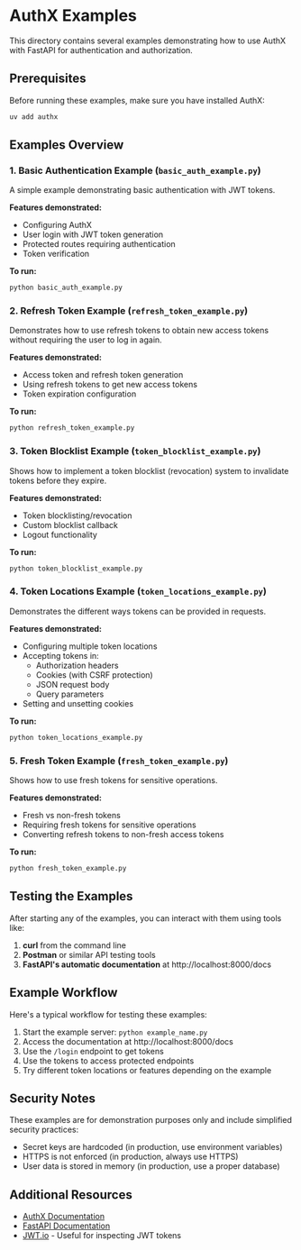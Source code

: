 # AuthX Examples

This directory contains several examples demonstrating how to use AuthX with FastAPI for authentication and authorization.

## Prerequisites

Before running these examples, make sure you have installed AuthX:

```bash
uv add authx
```

## Examples Overview

### 1. Basic Authentication Example (`basic_auth_example.py`)

A simple example demonstrating basic authentication with JWT tokens.

**Features demonstrated:**

- Configuring AuthX
- User login with JWT token generation
- Protected routes requiring authentication
- Token verification

**To run:**

```bash
python basic_auth_example.py
```

### 2. Refresh Token Example (`refresh_token_example.py`)

Demonstrates how to use refresh tokens to obtain new access tokens without requiring the user to log in again.

**Features demonstrated:**

- Access token and refresh token generation
- Using refresh tokens to get new access tokens
- Token expiration configuration

**To run:**

```bash
python refresh_token_example.py
```

### 3. Token Blocklist Example (`token_blocklist_example.py`)

Shows how to implement a token blocklist (revocation) system to invalidate tokens before they expire.

**Features demonstrated:**

- Token blocklisting/revocation
- Custom blocklist callback
- Logout functionality

**To run:**

```bash
python token_blocklist_example.py
```

### 4. Token Locations Example (`token_locations_example.py`)

Demonstrates the different ways tokens can be provided in requests.

**Features demonstrated:**

- Configuring multiple token locations
- Accepting tokens in:
  - Authorization headers
  - Cookies (with CSRF protection)
  - JSON request body
  - Query parameters
- Setting and unsetting cookies

**To run:**

```bash
python token_locations_example.py
```

### 5. Fresh Token Example (`fresh_token_example.py`)

Shows how to use fresh tokens for sensitive operations.

**Features demonstrated:**

- Fresh vs non-fresh tokens
- Requiring fresh tokens for sensitive operations
- Converting refresh tokens to non-fresh access tokens

**To run:**

```bash
python fresh_token_example.py
```

## Testing the Examples

After starting any of the examples, you can interact with them using tools like:

1. **curl** from the command line
2. **Postman** or similar API testing tools
3. **FastAPI's automatic documentation** at http://localhost:8000/docs

## Example Workflow

Here's a typical workflow for testing these examples:

1. Start the example server: `python example_name.py`
2. Access the documentation at http://localhost:8000/docs
3. Use the `/login` endpoint to get tokens
4. Use the tokens to access protected endpoints
5. Try different token locations or features depending on the example

## Security Notes

These examples are for demonstration purposes only and include simplified security practices:

- Secret keys are hardcoded (in production, use environment variables)
- HTTPS is not enforced (in production, always use HTTPS)
- User data is stored in memory (in production, use a proper database)

## Additional Resources

- [AuthX Documentation](https://authx.yezz.me/)
- [FastAPI Documentation](https://fastapi.tiangolo.com/)
- [JWT.io](https://jwt.io/) - Useful for inspecting JWT tokens
